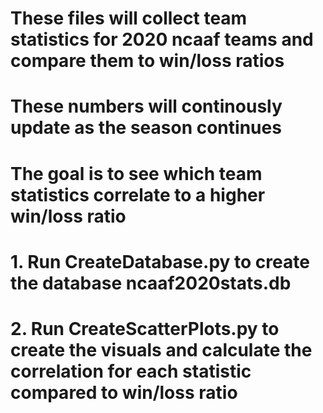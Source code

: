 
# These files will collect team statistics for 2020 ncaaf teams and compare them to win/loss ratios
# These numbers will continously update as the season continues

# The goal is to see which team statistics correlate to a higher win/loss ratio

# 1. Run CreateDatabase.py to create the database ncaaf2020stats.db

# 2. Run CreateScatterPlots.py to create the visuals and calculate the correlation for each statistic compared to win/loss ratio